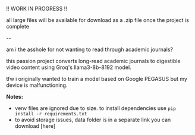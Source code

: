 !! WORK IN PROGRESS !!

all large files will be available for download as a .zip file once the project is complete

--

am i the asshole for not wanting to read through academic journals?

this passion project converts long-read academic journals to digestible video content using Groq's llama3-8b-8192 model. 

tfw i originally wanted to train a model based on Google PEGASUS but my device is malfunctioning.

**Notes:**
- venv files are ignored due to size. to install dependencies use `pip install -r requirements.txt`
- to avoid storage issues, data folder is in a separate link you can download [here]
